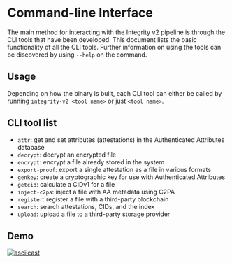 # Command-line Interface

The main method for interacting with the Integrity v2 pipeline is through the CLI tools that have been developed. This document lists the basic functionality of all the CLI tools. Further information on using the tools can be discovered by using `--help` on the command.

## Usage

Depending on how the binary is built, each CLI tool can either be called by running `integrity-v2 <tool name>` or just `<tool name>`.

## CLI tool list

- `attr`: get and set attributes (attestations) in the Authenticated Attributes database
- `decrypt`: decrypt an encrypted file
- `encrypt`: encrypt a file already stored in the system
- `export-proof`: export a single attestation as a file in various formats
- `genkey`: create a cryptographic key for use with Authenticated Attributes
- `getcid`: calculate a CIDv1 for a file
- `inject-c2pa`: inject a file with AA metadata using C2PA
- `register`: register a file with a third-party blockchain
- `search`: search attestations, CIDs, and the index
- `upload`: upload a file to a third-party storage provider

## Demo

[![asciicast](https://asciinema.org/a/vFtmerhaiwa0P768d9dYPGTnM.svg)](https://asciinema.org/a/vFtmerhaiwa0P768d9dYPGTnM)
